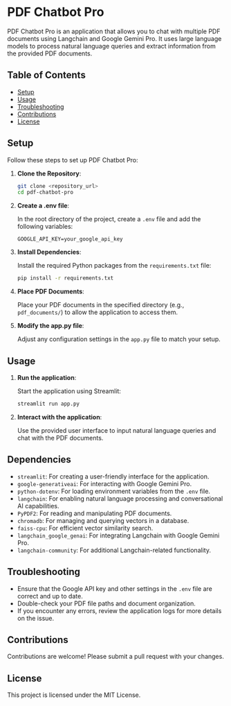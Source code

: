 # PDF Chatbot Pro

PDF Chatbot Pro is an application that allows you to chat with multiple PDF documents using Langchain and Google Gemini Pro. It uses large language models to process natural language queries and extract information from the provided PDF documents.

## Table of Contents

- [Setup](#setup)
- [Usage](#usage)
- [Troubleshooting](#troubleshooting)
- [Contributions](#contributions)
- [License](#license)

## Setup

Follow these steps to set up PDF Chatbot Pro:

1. **Clone the Repository**:

    ```bash
    git clone <repository_url>
    cd pdf-chatbot-pro
    ```

2. **Create a .env file**:

    In the root directory of the project, create a `.env` file and add the following variables:

    ```plaintext
    GOOGLE_API_KEY=your_google_api_key
    ```

3. **Install Dependencies**:

    Install the required Python packages from the `requirements.txt` file:

    ```bash
    pip install -r requirements.txt
    ```

4. **Place PDF Documents**:

    Place your PDF documents in the specified directory (e.g., `pdf_documents/`) to allow the application to access them.

5. **Modify the app.py file**:

    Adjust any configuration settings in the `app.py` file to match your setup.

## Usage

1. **Run the application**:

    Start the application using Streamlit:

    ```bash
    streamlit run app.py
    ```

2. **Interact with the application**:

    Use the provided user interface to input natural language queries and chat with the PDF documents.

## Dependencies

- `streamlit`: For creating a user-friendly interface for the application.
- `google-generativeai`: For interacting with Google Gemini Pro.
- `python-dotenv`: For loading environment variables from the `.env` file.
- `langchain`: For enabling natural language processing and conversational AI capabilities.
- `PyPDF2`: For reading and manipulating PDF documents.
- `chromadb`: For managing and querying vectors in a database.
- `faiss-cpu`: For efficient vector similarity search.
- `langchain_google_genai`: For integrating Langchain with Google Gemini Pro.
- `langchain-community`: For additional Langchain-related functionality.

## Troubleshooting

- Ensure that the Google API key and other settings in the `.env` file are correct and up to date.
- Double-check your PDF file paths and document organization.
- If you encounter any errors, review the application logs for more details on the issue.

## Contributions

Contributions are welcome! Please submit a pull request with your changes.

## License

This project is licensed under the MIT License.
